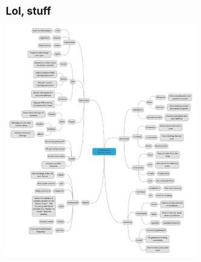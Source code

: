 # Lol, stuff

<img src="https://github.com/ScopeOpen/j.info-economy-adventure.bot/blob/main/mindmup/mindmup.png?raw=true">
